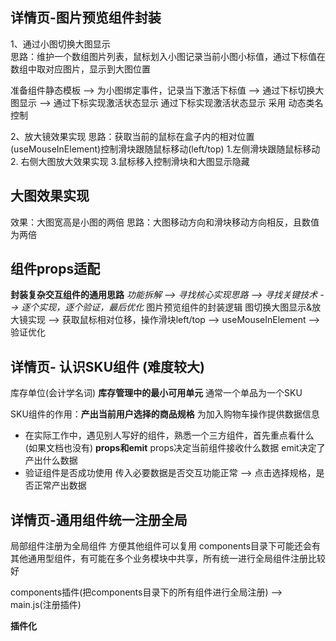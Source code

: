 ##  详情页-图片预览组件封装

1、通过小图切换大图显示   
  思路：维护一个数组图片列表，鼠标划入小图记录当前小图小标值，通过下标值在数组中取对应图片，显示到大图位置              

  准备组件静态模板 --> 为小图绑定事件，记录当下激活下标值 --> 通过下标切换大图显示 --> 通过下标实现激活状态显示
  通过下标实现激活状态显示  采用  动态类名控制

2、放大镜效果实现
  思路：获取当前的鼠标在盒子内的相对位置(useMouseInElement)控制滑块跟随鼠标移动(left/top)
  1.左侧滑块跟随鼠标移动  2. 右侧大图放大效果实现  3.鼠标移入控制滑块和大图显示隐藏

## 大图效果实现
  效果：大图宽高是小图的两倍
  思路：大图移动方向和滑块移动方向相反，且数值为两倍

## 组件props适配

**封装复杂交互组件的通用思路**
  *功能拆解 --> 寻找核心实现思路 --> 寻找关键技术 --> 逐个实现，逐个验证，最后优化*
图片预览组件的封装逻辑
  图切换大图显示&放大镜实现 --> 获取鼠标相对位移，操作滑块left/top --> useMouseInElement --> 验证优化

## 详情页- 认识SKU组件  (难度较大)
  库存单位(会计学名词) **库存管理中的最小可用单元** 通常一个单品为一个SKU

  SKU组件的作用：**产出当前用户选择的商品规格** 为加入购物车操作提供数据信息

  - 在实际工作中，遇见别人写好的组件，熟悉一个三方组件，首先重点看什么(如果文档也没有)
  **props和emit** props决定当前组件接收什么数据  emit决定了产出什么数据 
  - 验证组件是否成功使用
      传入必要数据是否交互功能正常 --> 点击选择规格，是否正常产出数据

## 详情页-通用组件统一注册全局
局部组件注册为全局组件 方便其他组件可以复用
components目录下可能还会有其他通用型组件，有可能在多个业务模块中共享，所有统一进行全局组件注册比较好

components插件(把components目录下的所有组件进行全局注册) --> main.js(注册插件)

**插件化**